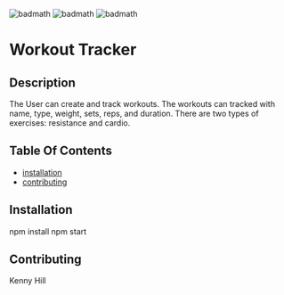 
  ![badmath](https://img.shields.io/github/last-commit/kcjhill1234/WorkoutTracker) ![badmath](https://img.shields.io/github/issues-pr/kcjhill1234/WorkoutTracker) ![badmath](https://img.shields.io/github/languages/top/kcjhill1234/WorkoutTracker)
# Workout Tracker

## Description

The User can create and track workouts.  The workouts can tracked with name, type, weight, sets, reps, and duration.  There are two types of exercises: resistance and cardio. 

## Table Of Contents

* [installation](#installation)
* [contributing](#contributing)

## Installation

npm install
npm start

## Contributing

Kenny Hill
